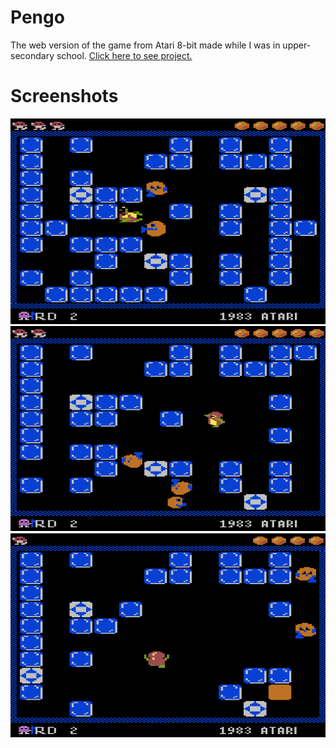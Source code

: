 # Pengo
The web version of the game from Atari 8-bit made while I was in upper-secondary school. [Click here to see project.](https://kosiarznerek.github.io/pengo/index.html)

# Screenshots
![Screenshot_0](https://raw.githubusercontent.com/Kosiarznerek/pengo/master/screenshots/0.png)
![Screenshot_1](https://raw.githubusercontent.com/Kosiarznerek/pengo/master/screenshots/1.png)
![Screenshot_2](https://raw.githubusercontent.com/Kosiarznerek/pengo/master/screenshots/2.png)
